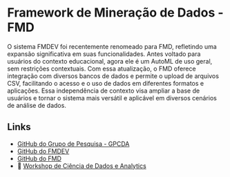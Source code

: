 # Framework de Mineração de Dados - FMD

O sistema FMDEV foi recentemente renomeado para FMD, refletindo uma expansão significativa em suas funcionalidades. Antes voltado para usuários do contexto educacional, agora ele é um AutoML de uso geral, sem restrições contextuais. Com essa atualização, o FMD oferece integração com diversos bancos de dados e permite o upload de arquivos CSV, facilitando o acesso e o uso de dados em diferentes formatos e aplicações. Essa independência de contexto visa ampliar a base de usuários e tornar o sistema mais versátil e aplicável em diversos cenários de análise de dados.


## Links

- [GitHub do Grupo de Pesquisa - GPCDA](https://github.com/GPCDA)
- [GitHub do FMDEV](https://github.com/prof-alexandre-maciel/fmdev)
- [GitHub do FMD](https://github.com/GPCDA/FMD)
- 📸 [Workshop de Ciência de Dados e Analytics](https://www.instagram.com/wcdaworkshop/)

